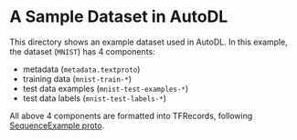 # A Sample Dataset in AutoDL

This directory shows an example dataset used in AutoDL. In this example, the dataset (`MNIST`) has 4 components:
- metadata (`metadata.textproto`)
- training data (`mnist-train-*`)
- test data examples (`mnist-test-examples-*`)
- test data labels (`mnist-test-labels-*`)

All above 4 components are formatted into TFRecords, following [SequenceExample proto](https://github.com/tensorflow/tensorflow/blob/master/tensorflow/core/example/example.proto#L292).

